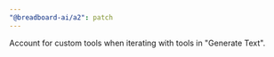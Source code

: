 ```yaml
---
"@breadboard-ai/a2": patch
---
```


Account for custom tools when iterating with tools in "Generate Text".

